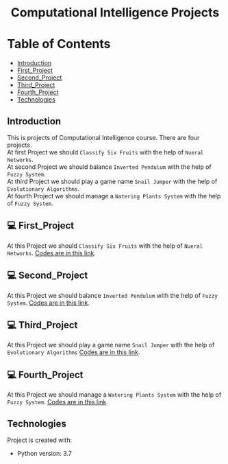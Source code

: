 # <p align="center">Computational Intelligence Projects</p>

# Table of Contents
- [Introduction](https://github.com/mohammadtavakoli78/Computational-Intelligence#introduction)
- [First_Project](https://github.com/mohammadtavakoli78/Computational-Intelligence#-First_Project)
- [Second_Project](https://github.com/mohammadtavakoli78/Computational-Intelligence#-Second_Project)
- [Third_Project](https://github.com/mohammadtavakoli78/Computational-Intelligence#-Third_Project)
- [Fourth_Project](https://github.com/mohammadtavakoli78/Computational-Intelligence#-Fourth_Project)
- [Technologies](https://github.com/mohammadtavakoli78/Computational-Intelligence#technologies)

## Introduction
This is projects of Computational Intelligence course. There are four projects.<br>
At first Project we should ```Classify Six Fruits``` with the help of ```Nueral Networks```.<br>
At second Project we should balance ```Inverted Pendulum``` with the help of ```Fuzzy System```.<br>
At third Project we should play a game name ```Snail Jumper``` with the help of ```Evolutionary Algorithms```.<br>
At fourth Project we should manage a ```Watering Plants System``` with the help of ```Fuzzy System```.<br>

## 💻 First_Project
At this Project we should ```Classify Six Fruits``` with the help of ```Nueral Networks```. [Codes are in this link](https://github.com/mohammadtavakoli78/Computational-Intelligence/tree/master/Project%201%20(Neural%20Networks%20-%20Classifying%20Fruits)).

## 💻 Second_Project
At this Project we should balance ```Inverted Pendulum``` with the help of ```Fuzzy System```. [Codes are in this link](https://github.com/mohammadtavakoli78/Computational-Intelligence/tree/master/Project%202%20(Fuzzy%20System%20-%20Inverted%20Pendulum)).

## 💻 Third_Project
At this Project we should play a game name ```Snail Jumper``` with the help of ```Evolutionary Algorithms``` [Codes are in this link](https://github.com/mohammadtavakoli78/Computational-Intelligence/tree/master/Project%203%20(Neuroevolution%20Game%20-%20SnailJ%20umper)).

## 💻 Fourth_Project
At this Project we should manage a ```Watering Plants System``` with the help of ```Fuzzy System```. [Codes are in this link](https://github.com/mohammadtavakoli78/Computational-Intelligence/tree/master/Project%204%20(Fuzzy%20System%20-%20Watering%20Plants)).

## Technologies
Project is created with:
* Python version: 3.7
